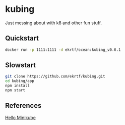 kubing
======

Just messing about with k8 and other fun stuff.

## Quickstart

```sh
docker run -p 1111:1111 -d ekrtf/ocean:kubing_v0.0.1
```

## Slowstart

```sh
git clone https://github.com/ekrtf/kubing.git
cd kubing/app
npm install
npm start
```

## References

[Hello Minikube](https://kubernetes.io/docs/tutorials/hello-minikube/)
